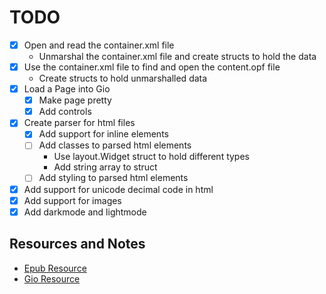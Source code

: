 # TODO

- [X] Open and read the container.xml file
    - Unmarshal the container.xml file and create structs to hold the data
- [X] Use the container.xml file to find and open the content.opf file
    - Create structs to hold unmarshalled data
- [X] Load a Page into Gio
    - [X] Make page pretty
    - [X] Add controls
- [X] Create parser for html files
    - [X] Add support for inline elements
    - [ ] Add classes to parsed html elements
        - Use layout.Widget struct to hold different types
        - Add string array to struct
    - [ ] Add styling to parsed html elements
- [X] Add support for unicode decimal code in html
- [X] Add support for images
- [X] Add darkmode and lightmode

## Resources and Notes
- [Epub Resource](https://opensource.com/article/22/8/epub-file) 
- [Gio Resource](https://gioui.org/doc/learn)
